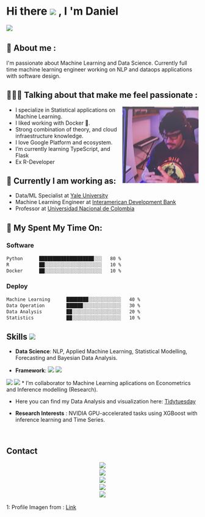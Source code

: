 # Hi there <img src="https://media.giphy.com/media/hvRJCLFzcasrR4ia7z/giphy.gif" width="25"> </samp>, I 'm Daniel

![](https://txt.cohere.ai/content/images/size/w1000/2022/05/hacker-news-10k-clustered.png)


## 👤  About me :

I'm passionate about Machine Learning and Data Science. Currently full time machine learning engineer working on NLP and dataops applications with software design.



## 👨🏻‍💻 Talking about that make me feel passionate :

  <p>
      <img align="right" width="200" src="https://github.com/carlosjimenez88M/carlosjimenez88M/blob/master/images/daniel.jpeg?raw=true" alt="Daniel" />


* I specialize in Statistical applications on Machine Learning.
* I liked working with Docker 🐳.
* Strong combination of theory, and cloud infraestructure knowledge.
* I love Google Platform and ecosystem.
* I’m currently learning TypeScript, and Flask
* Ex R-Developer






## 💼 Currently I am working as:



  + Data/ML Specialist at [Yale University](https://medicine.yale.edu/)
  + Machine Learning Engineer at [Interamerican Development Bank](https://www.iadb.org/)
  + Professor at [Universidad Nacional de Colombia](https://unal.edu.co/)



## 📌 My Spent My Time On:

### Software 
```text
Python      ████████████████████░░░   80 %
R           ██░░░░░░░░░░░░░░░░░░░░░   10 %
Docker      ██░░░░░░░░░░░░░░░░░░░░░   10 %
```

### Deploy 

```text
Machine Learning      ████████░░░░░░░░░░░░   40 %
Data Operation        ██████░░░░░░░░░░░░░░   30 %
Data Analysis         ██░░░░░░░░░░░░░░░░░░   20 %
Statistics            ██░░░░░░░░░░░░░░░░░░   10 %

```

<!--END_SECTION:waka-->



## Skills <img src="https://media4.giphy.com/media/XqKu2VpXi9Nkj19dqq/200.webp" width="25"> </samp>



* __Data Science__: NLP, Applied Machine Learning, Statistical Modelling, Forecasting  and Bayesian Data Analysis.

*  __Framework__: <img src="https://camo.githubusercontent.com/3745f28d559ae3576ab2df516a0bb3c23463f86135b9b837a9b78e02debf8925/68747470733a2f2f696d672e736869656c64732e696f2f7374617469632f76313f6c6162656c3d266d6573736167653d7363696b69742d6c6561726e26636f6c6f723d463739333145266c6f676f3d7363696b69746c6561726e266c6f676f436f6c6f723d7768697465" width="75"> <img src="https://camo.githubusercontent.com/f1570533369b66211f2889655d4b9b2188949124bbbf9f4684231750dacc0389/68747470733a2f2f696d672e736869656c64732e696f2f7374617469632f76313f6c6162656c3d266d6573736167653d48756767696e672532304661636526636f6c6f723d464643383344266c6f676f3d68756767696e6766616365266c6f676f436f6c6f723d7768697465" width="75"> 
<img src="https://img.shields.io/badge/TensorFlow-%23FF6F00.svg?style=for-the-badge&logo=TensorFlow&logoColor=white" width="75"> 
<img src="https://img.shields.io/badge/tidymodels-%232671E5.svg?style=for-the-badge&logo=R&logoColor=white" width="75"> 
* I’m  collaborator to Machine Learning aplications on Econometrics and Inference modelling (Research).

* Here you can find my Data Analysis and visualization here: [Tidytuesday](https://github.com/carlosjimenez88M/Tidy-tuesday) 

* __Research Interests__ : NVIDIA GPU-accelerated tasks using XGBoost with inference learning and Time Series.




<br />


## Contact

</p>
  <p align="center">
    <a href="https://www.undatascientistdice.com/"><img src="https://img.shields.io/badge/blog-undatascientistdice.com-green" /></a><br>
<a href="https://www.linkedin.com/in/djimenezm/"><img src="https://img.shields.io/badge/-Daniel_Jiménez-0072b1?style=flat&logo=Linkedin&logoColor=white" /></a><br>
<a href="danieljimenez88m@gmail.com"><img src="https://img.shields.io/badge/Gmail-D14836?style=for-the-badge&logo=gmail&logoColor=white" /></a><br>
<a href="https://twitter.com/DanielJimenezM9"><img src="https://img.shields.io/badge/Twitter-%231DA1F2.svg?style=for-the-badge&logo=Twitter&logoColor=white" /></a><br>
<a href="https://github.com/carlosjimenez88M"><img src="https://img.shields.io/badge/github-%23121011.svg?style=for-the-badge&logo=github&logoColor=white" /></a>
</p>

<a name="myfootnote1">1</a>: Profile Imagen from : [Link](https://txt.cohere.ai/combing-for-insight-in-10-000-hacker-news-posts-with-text-clustering/)

